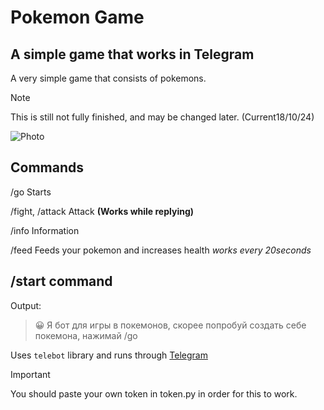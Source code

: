 # Pokemon Game
## A simple game that works in Telegram

A very simple game that consists of pokemons.
> [!NOTE]
> This is still not fully finished, and may be changed later. (Current18/10/24)

![Photo](https://ichef.bbci.co.uk/news/480/cpsprodpb/6b1a/live/a94e4d60-8a07-11ef-9d56-5d80626cf95c.jpg.webp)

## Commands
/go Starts

/fight, /attack Attack **(Works while replying)**

/info Information

/feed Feeds your pokemon and increases health *works every 20seconds*

## /start command
Output:
> 😀 Я бот для игры в покемонов, скорее попробуй создать себе покемона, нажимай /go

Uses ```telebot``` library and runs through [Telegram](https://web.telegram.org/)

> [!IMPORTANT]
> You should paste your own token in token.py in order for this to work.
